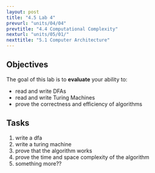 ```yaml
---
layout: post
title: "4.5 Lab 4"
prevurl: "units/04/04"
prevtitle: "4.4 Computational Complexity"
nexturl: "units/05/01/"
nexttitle: "5.1 Computer Architecture"
---
```

## Objectives
The goal of this lab is to **evaluate** your ability to:
  - read and write DFAs
  - read and write Turing Machines
  - prove the correctness and efficiency of algorithms

## Tasks
  1. write a dfa 
  1. write a turing machine
  1. prove that the algorithm works
  1. prove the time and space complexity of the algorithm
  1. something more??